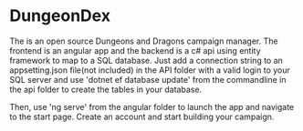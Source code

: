 # DungeonDex

The is an open source Dungeons and Dragons campaign manager. The frontend is an angular app and the backend is a c# api using entity framework to map to a SQL database. Just add a connection string to an appsetting.json file(not included) in the API folder with a valid login to your SQL server and use 'dotnet ef database update' from the commandline in the api folder to create the tables in your database.  

Then, use 'ng serve' from the angular folder to launch the app and navigate to the start page. Create an account and start building your campaign. 




